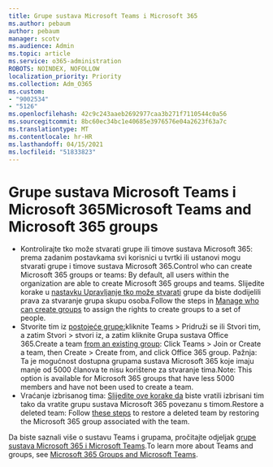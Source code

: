 ```yaml
---
title: Grupe sustava Microsoft Teams i Microsoft 365
ms.author: pebaum
author: pebaum
manager: scotv
ms.audience: Admin
ms.topic: article
ms.service: o365-administration
ROBOTS: NOINDEX, NOFOLLOW
localization_priority: Priority
ms.collection: Adm_O365
ms.custom:
- "9002534"
- "5126"
ms.openlocfilehash: 42c9c243aaeb2692977caa3b271f7110544c0a56
ms.sourcegitcommit: 8bc60ec34bc1e40685e3976576e04a2623f63a7c
ms.translationtype: MT
ms.contentlocale: hr-HR
ms.lasthandoff: 04/15/2021
ms.locfileid: "51833823"
---
```

# <a name="microsoft-teams-and-microsoft-365-groups"></a><span data-ttu-id="4bbc7-102">Grupe sustava Microsoft Teams i Microsoft 365</span><span class="sxs-lookup"><span data-stu-id="4bbc7-102">Microsoft Teams and Microsoft 365 groups</span></span>

- <span data-ttu-id="4bbc7-103">Kontrolirajte tko može stvarati grupe ili timove sustava Microsoft 365: prema zadanim postavkama svi korisnici u tvrtki ili ustanovi mogu stvarati grupe i timove sustava Microsoft 365.</span><span class="sxs-lookup"><span data-stu-id="4bbc7-103">Control who can create Microsoft 365 groups or teams: By default, all users within the organization are able to create Microsoft 365 groups and teams.</span></span> <span data-ttu-id="4bbc7-104">Slijedite korake u [nastavku Upravljanje tko može stvarati](https://support.office.com/article/4c46c8cb-17d0-44b5-9776-005fced8e618) grupe da biste dodijelili prava za stvaranje grupa skupu osoba.</span><span class="sxs-lookup"><span data-stu-id="4bbc7-104">Follow the steps in [Manage who can create groups](https://support.office.com/article/4c46c8cb-17d0-44b5-9776-005fced8e618) to assign the rights to create groups to a set of people.</span></span>
- <span data-ttu-id="4bbc7-105">Stvorite tim iz  [postojeće grupe:](https://support.microsoft.com/office/24ec428e-40d7-4a1a-ab87-29be7d145865)kliknite Teams > Pridruži se ili Stvori tim, a zatim Stvori > stvori iz, a zatim kliknite Grupa sustava Office 365.</span><span class="sxs-lookup"><span data-stu-id="4bbc7-105">Create a team  [from an existing group](https://support.microsoft.com/office/24ec428e-40d7-4a1a-ab87-29be7d145865): Click Teams > Join or Create a team, then Create > Create from, and click Office 365 group.</span></span> <span data-ttu-id="4bbc7-106">Pažnja: Ta je mogućnost dostupna grupama sustava Microsoft 365 koje imaju manje od 5000 članova te nisu korištene za stvaranje tima.</span><span class="sxs-lookup"><span data-stu-id="4bbc7-106">Note: This option is available for Microsoft 365 groups that have less 5000 members and have not been used to create a team.</span></span>
- <span data-ttu-id="4bbc7-107">Vraćanje izbrisanog tima: [Slijedite ove korake da](https://docs.microsoft.com/microsoftteams/archive-or-delete-a-team#restore-a-deleted-team) biste vratili izbrisani tim tako da vratite grupu sustava Microsoft 365 povezanu s timom.</span><span class="sxs-lookup"><span data-stu-id="4bbc7-107">Restore a deleted team: Follow [these steps](https://docs.microsoft.com/microsoftteams/archive-or-delete-a-team#restore-a-deleted-team) to restore a deleted team by restoring the Microsoft 365 group associated with the team.</span></span>

<span data-ttu-id="4bbc7-108">Da biste saznali više o sustavu Teams i grupama, pročitajte odjeljak [grupe sustava Microsoft 365 i Microsoft Teams](https://docs.microsoft.com/microsoftteams/office-365-groups).</span><span class="sxs-lookup"><span data-stu-id="4bbc7-108">To learn more about Teams and groups, see [Microsoft 365 Groups and Microsoft Teams](https://docs.microsoft.com/microsoftteams/office-365-groups).</span></span>
